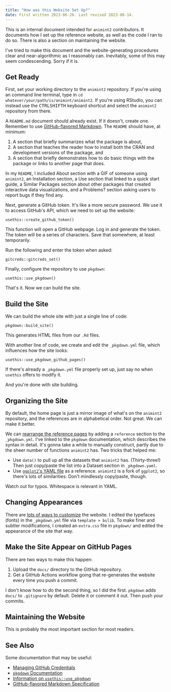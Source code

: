 ```yaml
---
title: "How was this Website Set Up?"
date: First written 2023-06-28. Last revised 2023-08-14.
---
```


This is an internal document intended for `animint2` contributors. It documents how I set up the reference website, as well as the code I ran to do so. There is also a section on maintaining the website.

I've tried to make this document and the website-generating procedures clear and near-algorithmic as I reasonably can. Inevitably, some of this may seem condescending. Sorry if it is.


## Get Ready

First, set your working directory to the `animint2` repository. If you're using an command line terminal, type in `cd whatever/your/path/is/animint/animint2`. If you're using RStudio, you can instead use the <kbd>CTRL</kbd><kbd>SHIFT</kbd><kbd>H</kbd> keyboard shortcut and select the `animint2` repository from there.

A `README.md` document should already exist. If it doesn't, create one. Remember to use [GitHub-flavored Markdown](https://github.github.com/gfm/). The `README` should have, at minimum:

1. A section that briefly summarizes what the package is about,
2. A section that teaches the reader how to install both the CRAN and development versions of the package, and
3. A section that briefly demonstrates how to do basic things with the package or links to another page that does.

In my `README`, I included About section with a GIF of someone using `animint2`, an Installation section, a Use section that linked to a quick start guide, a Similar Packages section about other packages that created interactive data visualizations, and a Problems? section asking users to report bugs if they find any.

Next, generate a GitHub token. It's like a more secure password. We use it to access GitHub's API, which we need to set up the website:

```{r, eval = FALSE}
usethis::create_github_token()
```

This function will open a GitHub webpage. Log in and generate the token. The token will be a series of characters. Save that somewhere, at least temporarily.

Run the following and enter the token when asked:

```{r, eval = FALSE}
gitcreds::gitcreds_set()
```

Finally, configure the repository to use `pkgdown`:

```{r, eval = FALSE}
usethis::use_pkgdown()
```

That's it. Now we can build the site.


## Build the Site

We can build the whole site with just a single line of code:

```{r, eval = FALSE}
pkgdown::build_site()
```

This generates HTML files from our `.Rd` files.

With another line of code, we create and edit the `_pkgdown.yml` file, which influences how the site looks:

```{r, eval = FALSE}
usethis::use_pkgdown_github_pages()
```

If there's already a `_pkgdown.yml` file properly set up, just say no when `usethis` offers to modify it.

And you're done with site building.


## Organizing the Site

By default, the home page is just a mirror image of what's on the `animint2` repository, and the references are in alphabetical order. Not great. We can make it better.

We can [rearrange the reference pages](https://pkgdown.r-lib.org/reference/build_reference.html) by adding a `reference` section to the `_pkgdown.yml`. I've linked to the `pkgdown` documentation, which describes the syntax in detail. It's gonna take a while to manually construct, partly due to the sheer number of functions `animint2` has. Two tricks that helped me:

- Use `data()` to pull up all the datasets that `animint2` has. (Thirty-three!) Then just copy/paste the list into a Dataset section in `_pkgdown.yaml`.
- Use [`ggplot2`'s YAML file](https://github.com/tidyverse/ggplot2/blob/main/_pkgdown.yml) as a reference. `animint2` is a fork of `ggplot2`, so there's lots of similarities. Don't mindlessly copy/paste, though.

Watch out for typos. Whitespace is relevant in YAML.


## Changing Appearances

There are [lots of ways to customize](https://pkgdown.r-lib.org/articles/customise.html) the website. I edited the typefaces (fonts) in the `_pkgdown.yml` file via `template > bslib`. To make finer and subtler modifications, I created an `extra.css` file in `pkgdown/` and edited the appearance of the site that way.


## Make the Site Appear on GitHub Pages

There are two ways to make this happen:

1. Upload the `docs/` directory to the GitHub repository.
2. Get a GitHub Actions workflow going that re-generates the website every time you push a commit.

I don't know how to do the second thing, so I did the first. `pkgdown` adds `docs/` to `.gitignore` by default. Delete it or comment it out. Then push your commits.


## Maintaining the Website

This is probably the most important section for most readers.




## See Also

Some documentation that may be useful:

- [Managing GitHub Credentials](https://usethis.r-lib.org/articles/git-credentials.html)
- [`pkgdown` Documentation](https://pkgdown.r-lib.org/index.html)
- [Information on `usethis::use_pkgdown`](https://usethis.r-lib.org/reference/use_pkgdown.html)
- [GitHub-flavored Markdown Specification](https://github.github.com/gfm/)